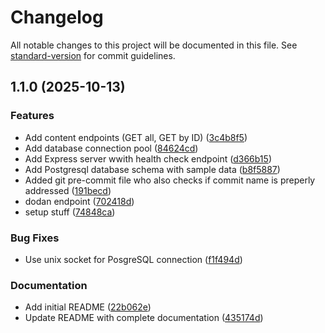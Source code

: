 # Changelog

All notable changes to this project will be documented in this file. See [standard-version](https://github.com/conventional-changelog/standard-version) for commit guidelines.

## 1.1.0 (2025-10-13)


### Features

* Add content endpoints (GET all, GET by ID) ([3c4b8f5](https://github.com/Kvemzi/watchnext-platform/commit/3c4b8f5b80b73cc7d4c53470a1f728ca837ce09a))
* Add database connection pool ([84624cd](https://github.com/Kvemzi/watchnext-platform/commit/84624cd8af03165d132f3f8b630b86e2bf64c99b))
* Add Express server wwith health check endpoint ([d366b15](https://github.com/Kvemzi/watchnext-platform/commit/d366b1560d2565d1efa121391290329f1394e90e))
* Add Postgresql database schema with sample data ([b8f5887](https://github.com/Kvemzi/watchnext-platform/commit/b8f58878cf8519364e7e16a9246e3036d4fc8605))
* Added git pre-commit file who also checks if commit name is preperly addressed ([191becd](https://github.com/Kvemzi/watchnext-platform/commit/191becd3f4e52c2feb40eb06686db57ab363a573))
* dodan endpoint ([702418d](https://github.com/Kvemzi/watchnext-platform/commit/702418d67412e500461d2f4a12392f5d0a69adf7))
* setup stuff ([74848ca](https://github.com/Kvemzi/watchnext-platform/commit/74848ca76d71f5fa126c271d3d838e557617cbfa))


### Bug Fixes

* Use unix socket for PosgreSQL connection ([f1f494d](https://github.com/Kvemzi/watchnext-platform/commit/f1f494d67bdfd9f19fa4edb9c9e1b830b7289857))


### Documentation

* Add initial README ([22b062e](https://github.com/Kvemzi/watchnext-platform/commit/22b062e6fdd2a5f0252b049de718143bb711f2c8))
* Update README with complete documentation ([435174d](https://github.com/Kvemzi/watchnext-platform/commit/435174d39f753fbd47339a452db46537754c3278))
